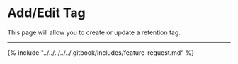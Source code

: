 # Add/Edit Tag

This page will allow you to create or update a retention tag.

***

{% include "../../../../../.gitbook/includes/feature-request.md" %}
